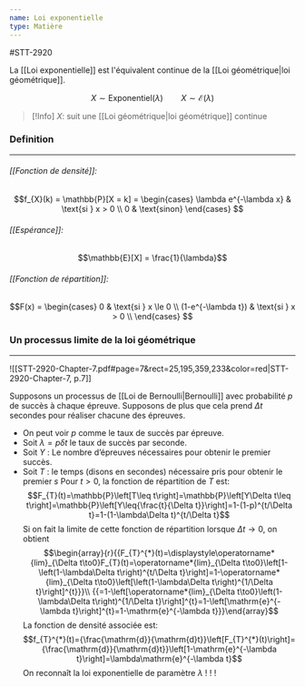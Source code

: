 ```yaml
---
name: Loi exponentielle
type: Matière
---
```

#STT-2920 

La [[Loi exponentielle]] est l'équivalent continue de la [[Loi géométrique|loi géométrique]].

$$X \sim \text{Exponentiel}(\lambda) \qquad X \sim \mathcal{E}(\lambda)$$

> [!Info]
> $X$: suit une [[Loi géométrique|loi géométrique]] continue

### Definition
---
###### [[Fonction de densité]]:
$$f_{X}(k) = \mathbb{P}[X = k] = 
\begin{cases}
\lambda e^{-\lambda x} & \text{si } x > 0 \\
0 & \text{sinon}
\end{cases}
$$

###### [[Espérance]]:
$$\mathbb{E}[X] = \frac{1}{\lambda}$$

###### [[Fonction de répartition]]:
$$F(x) = \begin{cases}
0 & \text{si } x \le 0 \\
(1-e^{-\lambda t}) & \text{si } x > 0 \\
\end{cases}
$$

### Un processus limite de la loi géométrique
---
![[STT-2920-Chapter-7.pdf#page=7&rect=25,195,359,233&color=red|STT-2920-Chapter-7, p.7]]

Supposons un processus de [[Loi de Bernoulli|Bernoulli]] avec probabilité $p$ de succès à chaque épreuve. Supposons de plus que cela prend $\Delta t$ secondes pour réaliser chacune des épreuves. 
 - On peut voir $p$ comme le taux de succès par épreuve. 
 - Soit $\lambda = p \delta t$ le taux de succès par seconde. 
 - Soit $Y$ : Le nombre d’épreuves nécessaires pour obtenir le premier succès. 
 - Soit $T$ : le temps (disons en secondes) nécessaire pris pour obtenir le premier $s$
Pour $t > 0$, la fonction de répartition de $T$ est:
$$F_{T}(t)=\mathbb{P}\left[T\leq t\right]=\mathbb{P}\left[Y\Delta t\leq t\right]=\mathbb{P}\left[Y\leq{\frac{t}{\Delta t}}\right]=1-(1-p)^{t/\Delta t}=1-(1-\lambda\Delta t)^{t/\Delta t}$$
Si on fait la limite de cette fonction de répartition lorsque $\Delta t → 0$, on obtient
$$\begin{array}{r}{{F_{T}^{*}(t)=\displaystyle\operatorname*{lim}_{\Delta t\to0}F_{T}(t)=\operatorname*{lim}_{\Delta t\to0}\left[1-\left(1-\lambda\Delta t\right)^{t/\Delta t}\right]=1-\operatorname*{lim}_{\Delta t\to0}\left[\left(1-\lambda\Delta t\right)^{1/\Delta t}\right]^{t}}}\\ {{=1-\left[\operatorname*{lim}_{\Delta t\to0}\left(1-\lambda\Delta t\right)^{1/\Delta t}\right]^{t}=1-\left[\mathrm{e}^{-\lambda t}\right]^{t}=1-\mathrm{e}^{-\lambda t}}}\end{array}$$
La fonction de densité associée est:
$$f_{T}^{*}(t)={\frac{\mathrm{d}}{\mathrm{d}t}}\left[F_{T}^{*}(t)\right]={\frac{\mathrm{d}}{\mathrm{d}t}}\left[1-\mathrm{e}^{-\lambda t}\right]=\lambda\mathrm{e}^{-\lambda t}$$
On reconnaît la loi exponentielle de paramètre $\lambda$ ! ! ! 